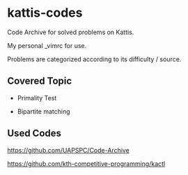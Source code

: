 # kattis-codes

Code Archive for solved problems on Kattis.

My personal _vimrc for use.

Problems are categorized according to its difficulty / source.

## Covered Topic

- Primality Test

- Bipartite matching

## Used Codes

https://github.com/UAPSPC/Code-Archive

https://github.com/kth-competitive-programming/kactl
